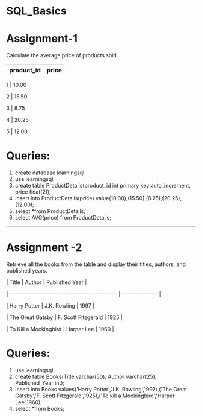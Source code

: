 # SQL_Basics

# Assignment-1

Calculate the average price of products sold.

product_id | price
-------------- | -------

1      | 10.00

2      | 15.50

3      | 8.75

4      | 20.25

5      | 12.00

# Queries:
1. create database learningsql
2. use learningsql;
3. create table ProductDetails(product_id int primary key auto_increment, price float(2));
4. insert into ProductDetails(price) value(10.00),(15.50),(8.75),(20.25),(12.00);
5. select *from ProductDetails;
6. select AVG(price) from ProductDetails;

**************************************************************************************************************************

# Assignment -2 

Retrieve all the books from the table and display their titles, authors, and published years.


| Title        | Author       | Published Year |

|------------------------|---------------------|----------------|

| Harry Potter    | J.K. Rowling    | 1997      |

| The Great Gatsby  | F. Scott Fitzgerald | 1925      |

| To Kill a Mockingbird | Harper Lee     | 1960      |

# Queries:
1. use learningsql;
2. create table Books(Title varchar(50), Author varchar(25), Published_Year int);
3. insert into Books values('Harry Potter','J.K. Rowling',1997),('The Great Gatsby','F. Scott Fitzgerald',1925),('To kill a Mockingbird','Harper Lee',1960);
4. select *from Books;
